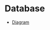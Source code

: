 # Database

- [Diagram](https://app.diagrams.net/#G16sAJlrXoGwAqtPSrBrjY0g2GrUaB_ajk#%7B%22pageId%22%3A%22MbBk2XEMhVeBw1tCRZXM%22%7D)
